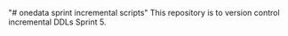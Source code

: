 "# onedata sprint incremental scripts" 
This repository is to version control incremental DDLs Sprint 5.
